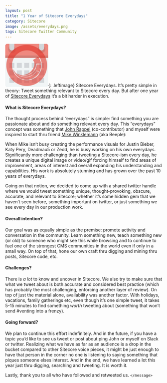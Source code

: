 ```yaml
---
layout: post
title: "1 Year of Sitecore Everydays"
category: Sitecore
image: /assets/everydays.png
tags: Sitecore Twitter Community
---
```



![alt text](/assets/everydays.png "Sitecore Everydays"){: .leftimage} Sitecore Everydays. It’s pretty simple in theory: Tweet something relevant to Sitecore every day. But after one year of [Sitecore Everydays](https://twitter.com/sitecoreveryday) it’s a bit harder in execution.

#### What is Sitecore Everydays?

The thought process behind “everydays” is simple: find something you are passionate about and do something relevant every day. This “everydays” concept was something that [John Rappel](https://twitter.com/jrap20) (co-contributor) and myself were inspired to start thru friend [Mike Winklemann](https://twitter.com/beeple) (aka Beeple):

When Mike isn’t busy creating the performance visuals for Justin Bieber, Katy Pery, Deadmau5 or Zedd, he is busy working on his own everydays. Significantly more challenging than tweeting a Sitecore-ism every day, he creates a unique digital image or video/gif forcing himself to find areas of improvement, areas of interest and overall expanding his understanding and capabilities. His work is absolutely stunning and has grown over the past 10 years of everydays.

Going on that notion, we decided to come up with a shared twitter handle where we would tweet something unique, thought-provoking, obscure, accurate, and relevant to Sitecore; whether it’s some hidden gem that we haven’t seen before, something important on twitter, or just something we see every day in our production work.

#### Overall intention?

Our goal was as equally simple as the premise: promote activity and conversation in the community. Learn something new, teach something new (or old) to someone who might see this while browsing and to continue to fuel one of the strongest CMS communities in the world even if only in a small way. On top of that, hone our own craft thru digging and mining thru posts, Sitecore code, etc.

#### Challenges?

There is _a lot_ to know and uncover in Sitecore. We also try to make sure that what we tweet about is both accurate and considered best practice (which has probably the most challenging, enforcing another layer of review). On top of just the material alone, availability was another factor. With holidays, vacations, family gatherings etc, even though it’s one simple tweet, it takes 5-15 minutes to find something _worth_ tweeting about (something that won’t send #venting into a frenzy).

#### Going forward?

We plan to continue this effort indefinitely. And in the future, if you have a topic you’d like to see us tweet or post about ping John or myself on Slack or twitter. Realizing what we have as far as an audience is a drop in the bucket compared to other Sitecore voice pieces, it might be just enough to have that person in the corner no one is listening to saying something that piques someone elses interest. And in the end, we have learned a lot this year just thru digging, searching and tweeting. It is worth it.

Lastly, thank you to all who have followed and retweeted us. `</message>`
